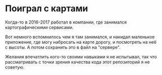 # Поиграл с картами
Когда-то в 2016-2017 работал в компании, где занимался картографическими сервисами.

Вот немного вспомнилось чем я там занимался, и накидал маленькое приложение, где могу набросать на карте дорогу, и посмотреть на неё с высоты. А потом сохранить это в файл на "сервере".

Желания впечатлить кого-то своими навыками я не испытывал, так что рассматривать с точки зрения качества кода этот репозиторий я не советую.

